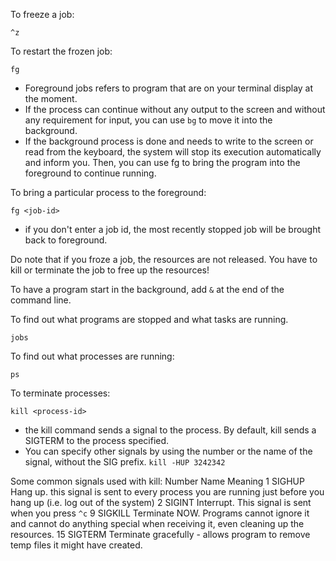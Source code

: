To freeze a job:
```
^z
```

To restart the frozen job:
```
fg
```

- Foreground jobs refers to program that are on your terminal display at the moment.
- If the process can continue without any output to the screen and without any requirement for input, you can use ```bg``` to move it into the background.
- If the background process is done and needs to write to the screen or read from the keyboard, the system will stop its execution automatically and inform you. Then, you can use fg to bring the program into the foreground to continue running.


To bring a particular process to the foreground:
```
fg <job-id>
```
- if you don't enter a job id, the most recently stopped job will be brought back to foreground.


Do note that if you froze a job, the resources are not released. You have to kill or terminate the job to free up the resources!


To have a program start in the background, add ```&``` at the end of the command line.


To find out what programs are stopped and what tasks are running.
```
jobs
```

To find out what processes are running:
```
ps
```

To terminate processes:
```
kill <process-id>
```

- the kill command sends a signal to the process. By default, kill sends a SIGTERM to the process specified. 
- You can specify other signals by using the number or the name of the signal, without the SIG prefix. ```kill -HUP 3242342```

Some common signals used with kill:
Number 		Name 		Meaning
1 			SIGHUP		Hang up. this signal is sent to every process you are running just before you hang up (i.e. log out of the system)
2 			SIGINT		Interrupt. This signal is sent when you press ```^c```
9 			SIGKILL 	Terminate NOW. Programs cannot ignore it and cannot do anything special when receiving it, even cleaning up the resources.
15 			SIGTERM 	Terminate gracefully - allows program to remove temp files it might have created.